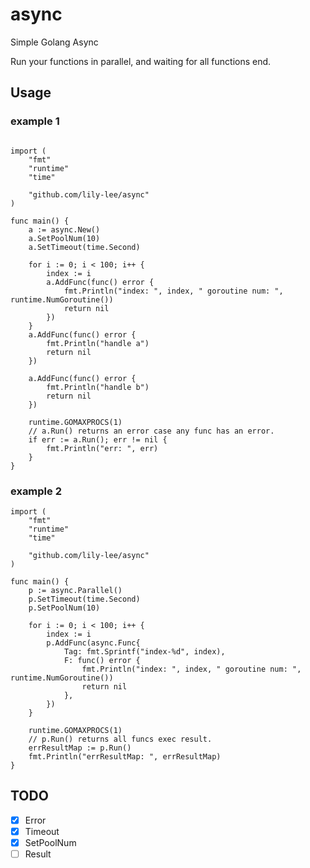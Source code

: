 # async

Simple Golang Async

Run your functions in parallel, and waiting for all functions end.  

## Usage

### example 1

```golang

import (
	"fmt"
	"runtime"
	"time"

	"github.com/lily-lee/async"
)

func main() {
    a := async.New()
	a.SetPoolNum(10)
	a.SetTimeout(time.Second)

	for i := 0; i < 100; i++ {
		index := i
		a.AddFunc(func() error {
			fmt.Println("index: ", index, " goroutine num: ", runtime.NumGoroutine())
			return nil
		})
	}
	a.AddFunc(func() error {
		fmt.Println("handle a")
		return nil
	})

	a.AddFunc(func() error {
		fmt.Println("handle b")
		return nil
	})

	runtime.GOMAXPROCS(1)
	// a.Run() returns an error case any func has an error.
	if err := a.Run(); err != nil {
		fmt.Println("err: ", err)
	}
}

```


### example 2

```golang
import (
	"fmt"
	"runtime"
	"time"

	"github.com/lily-lee/async"
)

func main() {
	p := async.Parallel()
	p.SetTimeout(time.Second)
	p.SetPoolNum(10)

	for i := 0; i < 100; i++ {
		index := i
		p.AddFunc(async.Func{
			Tag: fmt.Sprintf("index-%d", index),
			F: func() error {
				fmt.Println("index: ", index, " goroutine num: ", runtime.NumGoroutine())
				return nil
			},
		})
	}

	runtime.GOMAXPROCS(1)
	// p.Run() returns all funcs exec result.
	errResultMap := p.Run()
	fmt.Println("errResultMap: ", errResultMap)
}
```

## TODO
- [x] Error
- [x] Timeout
- [x] SetPoolNum
- [ ] Result
